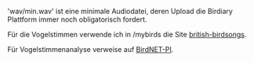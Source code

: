 <!--keywords[Audiodatei,Audiolinks]-->

'wav/min.wav' ist eine minimale Audiodatei, deren Upload die Birdiary Plattform immer noch obligatorisch fordert.

Für die Vogelstimmen verwende ich in /mybirds die Site [british-birdsongs](www.british-birdsongs.uk/).

Für Vogelstimmenanalyse verweise auf [BirdNET-PI](https://github.com/mcguirepr89/BirdNET-Pi).